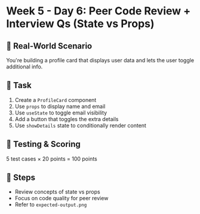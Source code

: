 # Week 5 - Day 6: Peer Code Review + Interview Qs (State vs Props)

## 🧠 Real-World Scenario
You're building a profile card that displays user data and lets the user toggle additional info.

## 🎯 Task

1. Create a `ProfileCard` component
2. Use `props` to display name and email
3. Use `useState` to toggle email visibility
4. Add a button that toggles the extra details
5. Use `showDetails` state to conditionally render content

## 🧪 Testing & Scoring
5 test cases × 20 points = 100 points

## 🚀 Steps
- Review concepts of state vs props
- Focus on code quality for peer review
- Refer to `expected-output.png`
